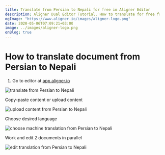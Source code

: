 ```yaml
---
title: Translate from Persian to Nepali for free in Aligner Editor
description: Aligner Dual Editor Tutorial. How to translate for free from Persian to Nepali. Aligner is multilingual document management platform. 
ogImage: "https://www.aligner.io/images/aligner-logo.png"
date: 2020-05-06T07:09:21+03:00
image: ../images/aligner-logo.png
onBlog: true
---
```


# How to translate document from Persian to Nepali

1. Go to editor at [app.aligner.io](https://app.aligner.io "Aligner App web page")

![translate from Persian to Nepali](../aligner-blank-editor.png "translate from Persian to Nepali")

Copy-paste content or upload content

![upload content from Persian to Nepali](../aligner-uploaded-document.png "upload content from Persian to Nepali")

Choose desired language

![choose machine translation from Persian to Nepali](../aligner-language-dropdown.png "choose machine translation from Persian to Nepali")

Work and edit 2 documents in parallel

![edit translation from Persian to Nepali](../aligner-double-sitded-editor.png "edit translation from Persian to Nepali")

